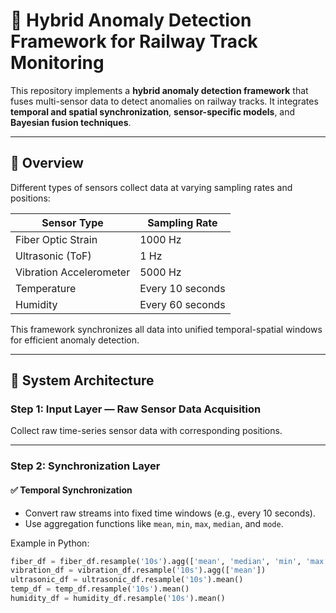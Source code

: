# 🚆 Hybrid Anomaly Detection Framework for Railway Track Monitoring

This repository implements a **hybrid anomaly detection framework** that fuses multi-sensor data to detect anomalies on railway tracks. It integrates **temporal and spatial synchronization**, **sensor-specific models**, and **Bayesian fusion techniques**.

---

## 📌 Overview

Different types of sensors collect data at varying sampling rates and positions:

| Sensor Type           | Sampling Rate       |
|------------------------|---------------------|
| Fiber Optic Strain     | 1000 Hz             |
| Ultrasonic (ToF)       | 1 Hz                |
| Vibration Accelerometer| 5000 Hz             |
| Temperature            | Every 10 seconds    |
| Humidity               | Every 60 seconds    |

This framework synchronizes all data into unified temporal-spatial windows for efficient anomaly detection.

---

## 🧱 System Architecture

### **Step 1: Input Layer — Raw Sensor Data Acquisition**

Collect raw time-series sensor data with corresponding positions.

---

### **Step 2: Synchronization Layer**

#### ✅ Temporal Synchronization

- Convert raw streams into fixed time windows (e.g., every 10 seconds).
- Use aggregation functions like `mean`, `min`, `max`, `median`, and `mode`.

Example in Python:

```python
fiber_df = fiber_df.resample('10s').agg(['mean', 'median', 'min', 'max'])
vibration_df = vibration_df.resample('10s').agg(['mean'])
ultrasonic_df = ultrasonic_df.resample('10s').mean()
temp_df = temp_df.resample('10s').mean()
humidity_df = humidity_df.resample('10s').mean()

